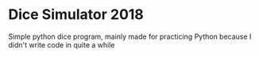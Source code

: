 # Dice Simulator 2018
Simple python dice program, mainly made for practicing Python because I didn't write code in quite a while
